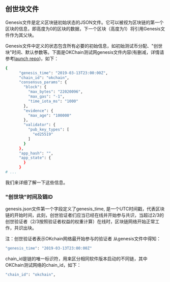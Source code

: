 ## 创世块文件
Genesis文件是定义区块链初始状态的JSON文件。它可以被视为区块链的第一个区块的信息，即高度为0的区块的数据，下一个区块（高度为1）将引用Genesis文件作为其父块。

Genesis文件中定义的状态包含所有必要的初始信息，如初始测试币分配、"创世块"时间、默认参数等。下面是OKChain测试网genesis文件内容(有删减，详情请参考[launch repo](http://gitlab.okcoin-inc.com/dex/launch))，如下：
```sh
{
      "genesis_time": "2019-03-13T23:00:00Z",
      "chain_id": "okchain",
      "consensus_params": {
        "block": {
          "max_bytes": "22020096",
          "max_gas": "-1",
          "time_iota_ms": "1000"
        },
        "evidence": {
          "max_age": "100000"
        },
        "validator": {
          "pub_key_types": [
            "ed25519"
          ]
        }
      },
      "app_hash": "",
      "app_state": {   
        }
      }
# ...
```
我们来详细了解一下这些信息。

### "创世块"时间及链ID

genesis.json文件第一个字段定义了genesis_time, 是一个UTC时间戳，代表区块链的开始时间，此刻，创世验证者们应当已经在线并开始参与共识，当超过2/3的创世验证者（2/3按照验证者权益的权重计算）在线时，区块链网络开始正常工作，共识出块。

注：创世验证者表示OKchain网络最开始参与的验证者
从genesis文件中得知：
```sh
"genesis_time": "2019-03-13T23:00:00Z"
```

chain_id是链的唯一标识符，用来区分相同软件版本启动的不同链，其中OKChain测试网络的chain_id，如下：
```sh
"chain_id": "okchain",
```

